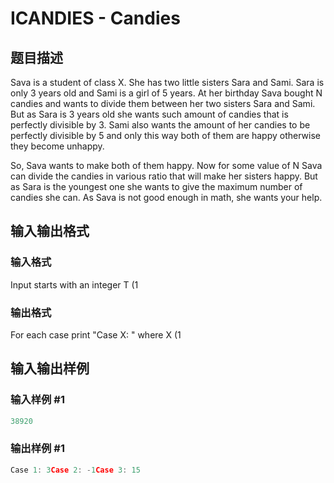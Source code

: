 # ICANDIES - Candies

## 题目描述

Sava is a student of class X. She has two little sisters Sara and Sami. Sara is only 3 years old and Sami is a girl of 5 years. At her birthday Sava bought N candies and wants to divide them between her two sisters Sara and Sami. But as Sara is 3 years old she wants such amount of candies that is perfectly divisible by 3. Sami also wants the amount of her candies to be perfectly divisible by 5 and only this way both of them are happy otherwise they become unhappy.

So, Sava wants to make both of them happy. Now for some value of N Sava can divide the candies in various ratio that will make her sisters happy. But as Sara is the youngest one she wants to give the maximum number of candies she can. As Sava is not good enough in math, she wants your help.

## 输入输出格式

### 输入格式

Input starts with an integer T (1

### 输出格式

For each case print "Case X: " where X (1

## 输入输出样例

### 输入样例 #1

```cpp
38920
```


### 输出样例 #1

```cpp
Case 1: 3Case 2: -1Case 3: 15
```


